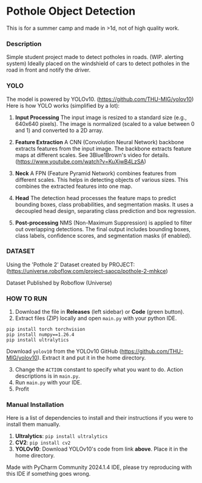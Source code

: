 
# Pothole Object Detection

This is for a summer camp and made in >1d, not of high quality work.


### Description
Simple student project made to detect potholes in roads. (WIP. alerting system)
Ideally placed on the windshield of cars to detect potholes in the road in front and notify the driver.


### YOLO
The model is powered by YOLOv10. (https://github.com/THU-MIG/yolov10)
Here is how YOLO works (simplified by a lot):

1. **Input Processing**
The input image is resized to a standard size (e.g., 640x640 pixels).
The image is normalized (scaled to a value between 0 and 1) and converted to a 2D array.

2. **Feature Extraction**
A CNN (Convolution Neural Network) backbone extracts features from the input image.
The backbone extracts feature maps at different scales. See 3Blue1Brown's video for details.
(https://www.youtube.com/watch?v=KuXjwB4LzSA)

3. **Neck**
A FPN (Feature Pyramid Network) combines features from different scales.
This helps in detecting objects of various sizes. This combines the extracted features into one map.

4. **Head**
The detection head processes the feature maps to predict bounding boxes, class probabilities, and segmentation masks.
It uses a decoupled head design, separating class prediction and box regression.

5. **Post-processing**
NMS (Non-Maximum Suppression) is applied to filter out overlapping detections.
The final output includes bounding boxes, class labels, confidence scores, and segmentation masks (if enabled).


### DATASET
Using the 'Pothole 2' Dataset created by PROJECT:
(https://universe.roboflow.com/project-saocp/pothole-2-mhkce)

Dataset Published by Roboflow (Universe)


### HOW TO RUN
1. Download the file in **Releases** (left sidebar) or **Code** (green button).
2. Extract files (ZIP) locally and open `main.py` with your python IDE.
```
pip install torch torchvision
pip install numpy==1.26.4
pip install ultralytics
```
Download `yolov10` from the YOLOv10 GitHub (https://github.com/THU-MIG/yolov10). Extract it and put it in the home directory.

3. Change the `ACTION` constant to specify what you want to do. Action descriptions is in `main.py`.
4. Run `main.py` with your IDE.
5. Profit


### Manual Installation
Here is a list of dependencies to install and their instructions if you were to install them manually.

1. **Ultralytics**: `pip install ultralytics`
2. **CV2**: `pip install cv2`
3. **YOLOv10**: Download YOLOv10's code from link **above**. Place it in the home directory.

Made with PyCharm Community 2024.1.4 IDE, please try reproducing with this IDE if something goes wrong.
